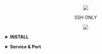 <p align="center">  
    <img src="https://user-images.githubusercontent.com/76937659/153705486-44e6c1b2-74fa-4d44-be1c-36c8fdb83331.gif"/>  
  </p>  
  
   <p align="center"> 
                SSH ONLY
   </p>
  
  <p align="center">  
    <img src="https://user-images.githubusercontent.com/76937659/153705486-44e6c1b2-74fa-4d44-be1c-36c8fdb83331.gif"/>  
  </p> 
  
<b><details><summary>INSTALL</summary></b>
***Ubuntu/Debian***

***TAHAP 1***
``` 
apt update && apt upgrade
```
***TAHAP 2***
```
wget -q https://raw.githubusercontent.com/Fitunnel/AutoScriptLite/main/setup.sh && chmod +x setup.sh && ./setup.sh
```
</details>

<b><details><summary>Service & Port</summary></b> 
 <p align="center"> 
<img src="https://img.shields.io/badge/-Services%20%26%20Port-brightgreen"> 
  
```
» Open SSH                   : 80, 22
» Dropbear                   : 443, 109, 143
» Dropbear Websocket         : 443, 109
» SSH Websocket SSL          : 443
» SSH Websocket              : 80
» SSH UDP                    : 1-65535
» OpenVPN SSL                : 443
» OpenVPN Websocket SSL      : 443
» OpenVPN TCP                : 443, 1194
» OpenVPN UDP                : 2200
» Nginx Webserver            : 443, 80, 81
» Haproxy Loadbalancer       : 443, 80
» DNS Server                 : 443, 53
» DNS Client                 : 443, 88
» OpenVPN Websocket SSL      : 443
» BadVPN 1                   : 7100
» BadVPN 2                   : 7200
» BadVPN 3                   : 7300
```
</details>
